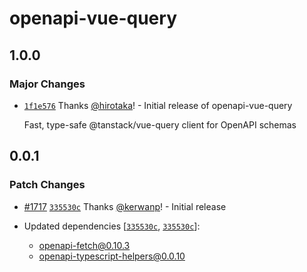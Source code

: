# openapi-vue-query

## 1.0.0

### Major Changes

- [`1f1e576`](https://github.com/hirotaka/openapi-typescript-vue/commit/1f1e57658d99cfab6051e7d2068a0c1069a78a7f) Thanks [@hirotaka](https://github.com/hirotaka)! - Initial release of openapi-vue-query

  Fast, type-safe @tanstack/vue-query client for OpenAPI schemas

## 0.0.1

### Patch Changes

- [#1717](https://github.com/openapi-ts/openapi-typescript/pull/1717) [`335530c`](https://github.com/openapi-ts/openapi-typescript/commit/335530c4f8f966d0154f19504585c462f5f5a409) Thanks [@kerwanp](https://github.com/kerwanp)! - Initial release

- Updated dependencies [[`335530c`](https://github.com/openapi-ts/openapi-typescript/commit/335530c4f8f966d0154f19504585c462f5f5a409), [`335530c`](https://github.com/openapi-ts/openapi-typescript/commit/335530c4f8f966d0154f19504585c462f5f5a409)]:
  - openapi-fetch@0.10.3
  - openapi-typescript-helpers@0.0.10
